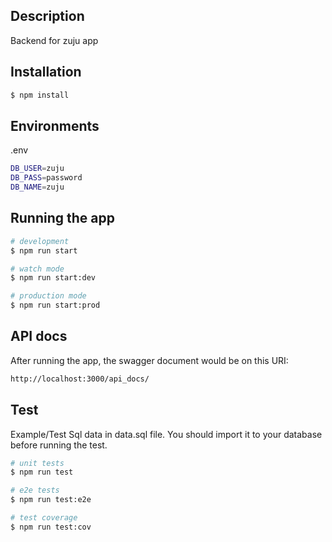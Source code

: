 ## Description

Backend for zuju app

## Installation

```bash
$ npm install
```

## Environments

.env

```bash
DB_USER=zuju
DB_PASS=password
DB_NAME=zuju
```

## Running the app

```bash
# development
$ npm run start

# watch mode
$ npm run start:dev

# production mode
$ npm run start:prod
```

## API docs

After running the app, the swagger document would be on this URI:

```bash
http://localhost:3000/api_docs/
```

## Test

Example/Test Sql data in data.sql file. You should import it to your database before running the test.

```bash
# unit tests
$ npm run test

# e2e tests
$ npm run test:e2e

# test coverage
$ npm run test:cov
```
